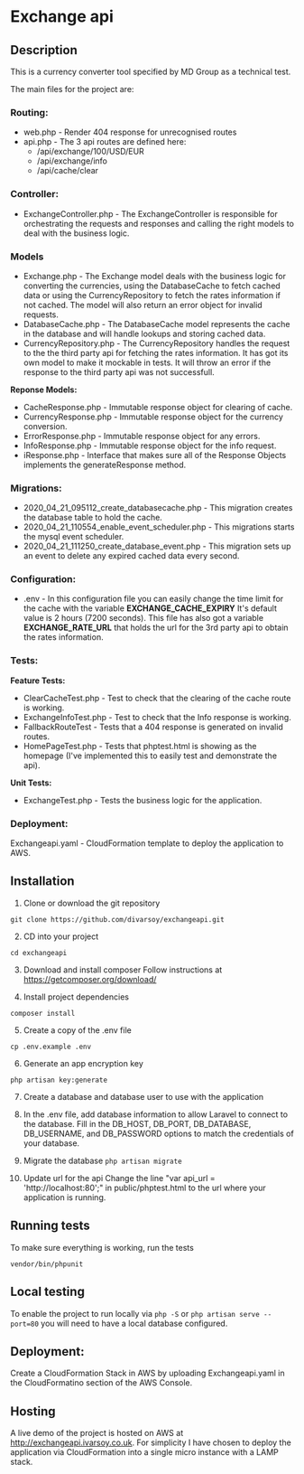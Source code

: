 # Exchange api

## Description
This is a currency converter tool specified by MD Group as a technical test.

The main files for the project are:

### Routing:
- web.php - Render 404 response for unrecognised routes
- api.php - The 3 api routes are defined here:
    - /api/exchange/100/USD/EUR 
    - /api/exchange/info
    - /api/cache/clear

### Controller:
- ExchangeController.php - The ExchangeController is responsible for orchestrating the requests and responses and calling the right models to deal with the business logic.

### Models
- Exchange.php - The Exchange model deals with the business logic for converting the currencies, using the DatabaseCache to fetch cached data or using the CurrencyRepository to fetch the rates information if not cached. The model will also return an error object for invalid requests.
- DatabaseCache.php - The DatabaseCache model represents the cache in the database and will handle lookups and storing cached data.
- CurrencyRepository.php - The CurrencyRepository handles the request to the the third party api for fetching the rates information. It has got its own model to make it mockable in tests. It will throw an error if the response to the third party api was not successfull.

**Reponse Models:**
- CacheResponse.php - Immutable response object for clearing of cache.
- CurrencyResponse.php - Immutable response object for the currency conversion.
- ErrorResponse.php - Immutable response object for any errors.
- InfoResponse.php - Immutable response object for the info request.
- iResponse.php - Interface that makes sure all of the Response Objects implements the generateResponse method.

### Migrations:
- 2020_04_21_095112_create_databasecache.php - This migration creates the database table to hold the cache. 
- 2020_04_21_110554_enable_event_scheduler.php - This migrations starts the mysql event scheduler.
- 2020_04_21_111250_create_database_event.php - This migration sets up an event to delete any expired cached data every second.

### Configuration:
- .env - In this configuration file you can easily change the time limit for the cache with the variable **EXCHANGE_CACHE_EXPIRY** It's default value is 2 hours (7200 seconds). This file has also got a variable **EXCHANGE_RATE_URL** that holds the url for the 3rd party api to obtain the rates information.

### Tests:
**Feature Tests:** 
- ClearCacheTest.php - Test to check that the clearing of the cache route is working.
- ExchangeInfoTest.php - Test to check that the Info response is working.
- FallbackRouteTest - Tests that a 404 response is generated on invalid routes.
- HomePageTest.php - Tests that phptest.html is showing as the homepage (I've implemented this to easily test and demonstrate the api).

**Unit Tests:**
- ExchangeTest.php - Tests the business logic for the application.

### Deployment:
Exchangeapi.yaml - CloudFormation template to deploy the application to AWS.

## Installation
1. Clone or download the git repository

`git clone https://github.com/divarsoy/exchangeapi.git` 

2. CD into your project

`cd exchangeapi`

3. Download and install composer
Follow instructions at https://getcomposer.org/download/

4. Install project dependencies
 
`composer install`

5. Create a copy of the .env file

`cp .env.example .env`

6. Generate an app encryption key

`php artisan key:generate`

7. Create a database and database user to use with the application

8. In the .env file, add database information to allow Laravel to connect to the database.
Fill in the DB_HOST, DB_PORT, DB_DATABASE, DB_USERNAME, and DB_PASSWORD options to match the credentials of your database.

9. Migrate the database
`php artisan migrate`

10. Update url for the api
Change the line "var api_url = 'http://localhost:80';" in public/phptest.html to the url where your application is running.

## Running tests
To make sure everything is working, run the tests

`vendor/bin/phpunit`

## Local testing
To enable the project to run locally via `php -S` or `php artisan serve --port=80` you will need to have a local database configured. 

## Deployment:
Create a CloudFormation Stack in AWS by uploading Exchangeapi.yaml in the CloudFormatino section of the AWS Console.

## Hosting
A live demo of the project is hosted on AWS at http://exchangeapi.ivarsoy.co.uk. For simplicity I have chosen to deploy the application via CloudFormation into a single micro instance with a LAMP stack. 
